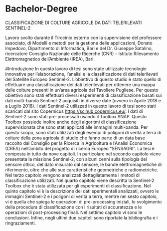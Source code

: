 # Bachelor-Degree
CLASSIFICAZIONE DI COLTURE AGRICOLE DA DATI TELERILEVATI SENTINEL-2

Lavoro svolto durante il Tirocinio esterno con
la supervisione del professore associato, di Modelli e metodi per la gestione delle
applicazioni, Donato Impedovo, Dipartimento di Informatica, Bari e del Dr.
Giuseppe Satalino, ricercatore Consiglio Nazionale delle Ricerche (CNR) –
Istituto Rilevamento Elettromagnetico dell’Ambiente (IREA), Bari.

#Introduzione
In questo lavoro di tesi sono state utilizzate tecnologie innovative per l’elaborazione, l’analisi e la
classificazione di dati telerilevati del Satellite Europeo Sentinel-2.
L’obiettivo di questo studio è stato quello di effettuare una classificazione dei dati telerilevati per
ottenere una mappa delle colture presenti in un’area agricola del Tavoliere Pugliese. Per questo
obiettivo sono stati effettuati diversi esperimenti di classificazione basati sui dati multi-banda
Sentinel-2 acquisiti in diverse date (ovvero in Aprile 2018 e a Luglio 2018).
I dati Sentinel-2 utilizzati in questo lavoro di tesi sono stati scaricati dal sito Copernicus
https://scihub.copernicus.eu/.
I dati di Sentinel-2 sono stati pre-processati usando il Toolbox SNAP. Questo Toolbox possiede
inoltre anche degli algoritmi di classificazione supervisionata che sono stati applicati alle immagini
multi-banda. Per questo scopo, sono stati utilizzati degli esempi di poligoni di verità a terra di colture
della zona agricola di studio che fanno parte di un data base raccolto dal Consiglio per la Ricerca in
Agricoltura e l’Analisi Economica (CREA) nell’ambito del progetto di ricerca Europeo
“SENSAGRI”.
La tesi è composta in tutto da nove capitoli. In particolare nel secondo capitolo viene presentata la
missione Sentinel-2, con alcuni cenni sulla tipologia del sensore ottico, del dato misurato dal sensore,
le bande elettromagnetiche di riferimento, oltre che alle sue caratteristiche geometriche e
radiometriche. Nel terzo capitolo vengono analizzati dettagliatamente i metodi di classificazione
utilizzati. Nel quarto capitolo viene descritta la Sentinel-2 Toolbox che è stata utilizzata per gli
esperimenti di classificazione. Nel quinto capitolo vi è la descrizione dei dati sperimentali analizzati,
ovvero le immagini Sentinel-2 e i poligoni di verità a terra, mentre nel sesto capitolo, vi è quella che
spiega le operazioni di pre-processing iniziali, lo svolgimento della procedura di classificazione con
i risultati di accuratezza e le operazioni di post-processing finali. Nel settimo capitolo vi sono le
conclusioni. Infine, negli ultimi due capitoli sono riportate la bibliografia e i ringraziamenti.
